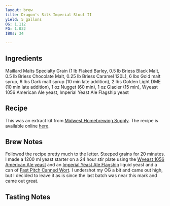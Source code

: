 ```yaml
---
layout: brew
title: Dragon's Silk Imperial Stout II
yield: 5 gallons
OG: 1.112
FG: 1.032
IBUs: 34

---
```


## Ingredients
Maillard Malts Specialty Grain (1 lb Flaked Barley, 0.5 lb Briess Black Malt, 0.5 lb Briess Chocolate Malt, 0.25 lb Briess Caramel 120L), 6 lbs Gold malt syrup, 6 lbs Dark malt syrup (10 min late addition), 2 lbs Golden Light DME (10 min late addition), 1 oz Nugget (60 min), 1 oz Glacier (15 min), Wyeast 1056 American Ale yeast, Imperial Yeast Ale Flagship yeast

## Recipe
This was an extract kit from [Midwest Homebrewing Supply](https://www.midwestsupplies.com/products/dragon-s-silk-imperial-stout-extract-kit). The recipe is available online [here](https://cdn.shopify.com/s/files/1/2785/6868/t/3/assets/DragonsSilk-1526680194582.pdf?6488571249124439760).

## Brew Notes
Followed the recipe pretty much to the letter. Steeped grains for 20 minutes. I made a 1200 ml yeast starter on a 24 hour stir plate using the [Wyeast 1056 American Ale yeast](https://wyeastlab.com/yeast-strain/american-ale) and an [Imperial Yeast Ale Flagship](https://www.imperialyeast.com/organic-yeast-strains/yeast-types/ale/flagship) liquid yeast and a can of [Fast Pitch Canned Wort](https://www.northernbrewer.com/products/fast-pitch-canned-wort-4-pack). I undershot my OG a bit and came out high, but I decided to leave it as is since the last batch was near this mark and came out great. 

## Tasting Notes
